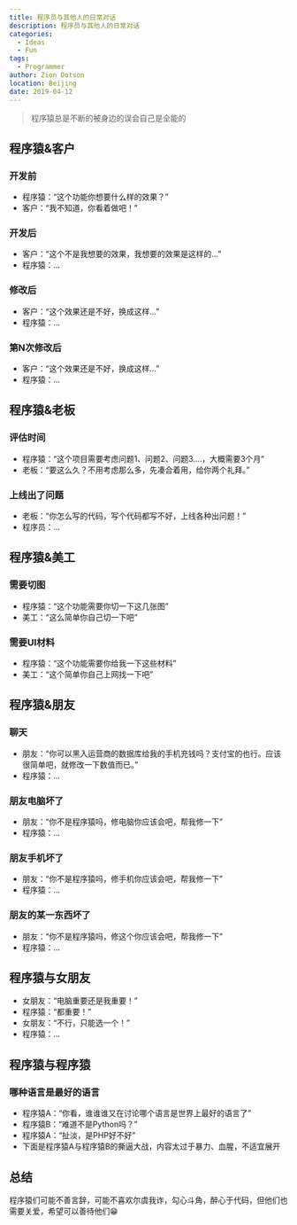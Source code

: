 ```yaml
---
title: 程序员与其他人的日常对话
description: 程序员与其他人的日常对话
categories: 
  - Ideas
  - Fun
tags: 
  - Programmer
author: Zion Dotson
location: Beijing
date: 2019-04-12
---
```


> 程序猿总是不断的被身边的误会自己是全能的

<!-- more -->

## 程序猿&客户

### 开发前

* 程序猿：“这个功能你想要什么样的效果？”
* 客户：“我不知道，你看着做吧！”

### 开发后

* 客户：“这个不是我想要的效果，我想要的效果是这样的...”
* 程序猿：...

### 修改后

* 客户：“这个效果还是不好，换成这样...”
* 程序猿：...

### 第N次修改后

* 客户：“这个效果还是不好，换成这样...”
* 程序猿：...

## 程序猿&老板

### 评估时间

* 程序猿：“这个项目需要考虑问题1、问题2、问题3....，大概需要3个月”
* 老板：“要这么久？不用考虑那么多，先凑合着用，给你两个礼拜。”

### 上线出了问题

* 老板：“你怎么写的代码，写个代码都写不好，上线各种出问题！”
* 程序员：...

## 程序猿&美工

### 需要切图

* 程序猿：“这个功能需要你切一下这几张图”
* 美工：“这么简单你自己切一下吧”

### 需要UI材料

* 程序猿：“这个功能需要你给我一下这些材料”
* 美工：“这个简单你自己上网找一下吧”

## 程序猿&朋友

### 聊天

* 朋友：“你可以黑入运营商的数据库给我的手机充钱吗？支付宝的也行。应该很简单吧，就修改一下数值而已。”
* 程序猿：...

### 朋友电脑坏了

* 朋友：“你不是程序猿吗，修电脑你应该会吧，帮我修一下”
* 程序猿：...

### 朋友手机坏了

* 朋友：“你不是程序猿吗，修手机你应该会吧，帮我修一下”
* 程序猿：...

### 朋友的某一东西坏了

* 朋友：“你不是程序猿吗，修这个你应该会吧，帮我修一下”
* 程序猿：...

## 程序猿与女朋友

* 女朋友：“电脑重要还是我重要！”
* 程序猿：“都重要！”
* 女朋友：“不行，只能选一个！”
* 程序猿：...

## 程序猿与程序猿

### 哪种语言是最好的语言

* 程序猿A：“你看，谁谁谁又在讨论哪个语言是世界上最好的语言了”
* 程序猿B：“难道不是Python吗？”
* 程序猿A：“扯淡，是PHP好不好”
* 下面是程序猿A与程序猿B的撕逼大战，内容太过于暴力、血腥，不适宜展开

## 总结

程序猿们可能不善言辞，可能不喜欢尔虞我诈，勾心斗角，醉心于代码，但他们也需要关爱，希望可以善待他们:grin:
